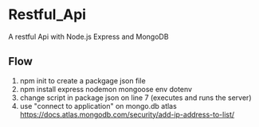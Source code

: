 # Restful_Api
A restful Api with Node.js Express and MongoDB

## Flow
1. npm init to create a packgage json file
2. npm install express nodemon mongoose env dotenv
4. change script in package json on line 7 (executes and runs the server)
5. use "connect to application" on mongo.db atlas https://docs.atlas.mongodb.com/security/add-ip-address-to-list/